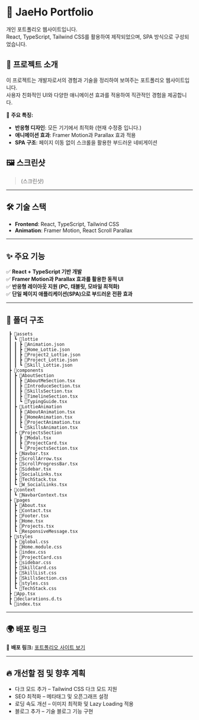 # 🌟 JaeHo Portfolio

개인 포트폴리오 웹사이트입니다.  
React, TypeScript, Tailwind CSS를 활용하여 제작되었으며, SPA 방식으로 구성되었습니다.

## 🚀 프로젝트 소개
이 프로젝트는 개발자로서의 경험과 기술을 정리하여 보여주는 포트폴리오 웹사이트입니다.  
사용자 친화적인 UI와 다양한 애니메이션 효과를 적용하여 직관적인 경험을 제공합니다.

📌 **주요 특징:**  
- **반응형 디자인**: 모든 기기에서 최적화 (현재 수정중 입니다.)  
- **애니메이션 효과**: Framer Motion과 Parallax 효과 적용   
- **SPA 구조**: 페이지 이동 없이 스크롤을 활용한 부드러운 네비게이션  

## 🖼 스크린샷  
> (스크린샷)  

---

## 🛠 기술 스택  
- **Frontend**: React, TypeScript, Tailwind CSS  
- **Animation**: Framer Motion, React Scroll Parallax

---

## ✨ 주요 기능  
✅ **React + TypeScript 기반 개발**  
✅ **Framer Motion과 Parallax 효과를 활용한 동적 UI**  
✅ **반응형 레이아웃 지원 (PC, 태블릿, 모바일 최적화)**  
✅ **단일 페이지 애플리케이션(SPA)으로 부드러운 전환 효과**  

---

## 📂 폴더 구조  
```bash📦src
 ┣ 📂assets
 ┃ ┗ 📂lottie
 ┃ ┃ ┣ 📜Animation.json
 ┃ ┃ ┣ 📜Home_Lottie.json
 ┃ ┃ ┣ 📜Project2_Lottie.json
 ┃ ┃ ┣ 📜Project_Lottie.json
 ┃ ┃ ┗ 📜Skill_Lottie.json
 ┣ 📂components
 ┃ ┣ 📂AboutSection
 ┃ ┃ ┣ 📜AboutMeSection.tsx
 ┃ ┃ ┣ 📜IntroduceSection.tsx
 ┃ ┃ ┣ 📜SkillsSection.tsx
 ┃ ┃ ┣ 📜TimelineSection.tsx
 ┃ ┃ ┗ 📜TypingGuide.tsx
 ┃ ┣ 📂LottieAnimation
 ┃ ┃ ┣ 📜AboutAnimation.tsx
 ┃ ┃ ┣ 📜HomeAnimation.tsx
 ┃ ┃ ┣ 📜ProjectAnimation.tsx
 ┃ ┃ ┗ 📜SkillsAnimation.tsx
 ┃ ┣ 📂ProjectsSection
 ┃ ┃ ┣ 📜Modal.tsx
 ┃ ┃ ┣ 📜ProjectCard.tsx
 ┃ ┃ ┗ 📜ProjectsSection.tsx
 ┃ ┣ 📜Navbar.tsx
 ┃ ┣ 📜ScrollArrow.tsx
 ┃ ┣ 📜ScrollProgressBar.tsx
 ┃ ┣ 📜Sidebar.tsx
 ┃ ┣ 📜SocialLinks.tsx
 ┃ ┣ 📜TechStack.tsx
 ┃ ┗ 📜W_SocialLinks.tsx
 ┣ 📂context
 ┃ ┗ 📜NavbarContext.tsx
 ┣ 📂pages
 ┃ ┣ 📜About.tsx
 ┃ ┣ 📜Contact.tsx
 ┃ ┣ 📜Footer.tsx
 ┃ ┣ 📜Home.tsx
 ┃ ┣ 📜Projects.tsx
 ┃ ┗ 📜ResponsiveMessage.tsx
 ┣ 📂styles
 ┃ ┣ 📜global.css
 ┃ ┣ 📜Home.module.css
 ┃ ┣ 📜index.css
 ┃ ┣ 📜ProjectCard.css
 ┃ ┣ 📜sidebar.css
 ┃ ┣ 📜SkillCard.css
 ┃ ┣ 📜SkillList.css
 ┃ ┣ 📜SkillsSection.css
 ┃ ┣ 📜styles.css
 ┃ ┗ 📜TechStack.css
 ┣ 📜App.tsx
 ┣ 📜declarations.d.ts
 ┗ 📜index.tsx
```
---

## 🌍 배포 링크
🔗 **배포 링크:** [포트폴리오 사이트 보기](https://jaeho-portfolio.vercel.app/)

---

## 🔥 개선할 점 및 향후 계획
- 다크 모드 추가 – Tailwind CSS 다크 모드 지원
- SEO 최적화 – 메타태그 및 오픈그래프 설정
- 로딩 속도 개선 – 이미지 최적화 및 Lazy Loading 적용
- 블로그 추가 – 기술 블로그 기능 구현  
